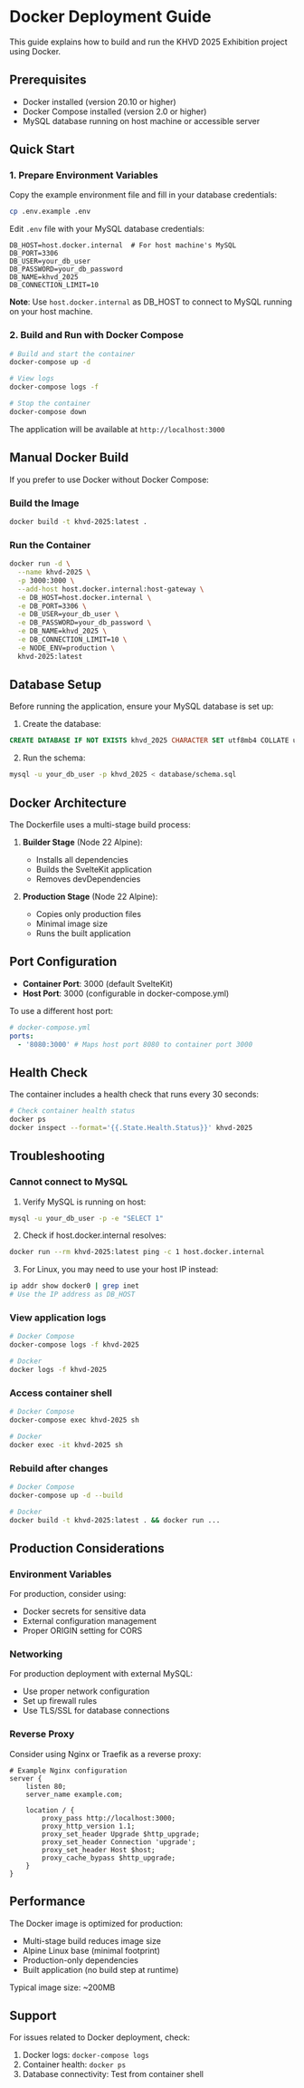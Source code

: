 # Docker Deployment Guide

This guide explains how to build and run the KHVD 2025 Exhibition project using Docker.

## Prerequisites

- Docker installed (version 20.10 or higher)
- Docker Compose installed (version 2.0 or higher)
- MySQL database running on host machine or accessible server

## Quick Start

### 1. Prepare Environment Variables

Copy the example environment file and fill in your database credentials:

```bash
cp .env.example .env
```

Edit `.env` file with your MySQL database credentials:

```env
DB_HOST=host.docker.internal  # For host machine's MySQL
DB_PORT=3306
DB_USER=your_db_user
DB_PASSWORD=your_db_password
DB_NAME=khvd_2025
DB_CONNECTION_LIMIT=10
```

**Note**: Use `host.docker.internal` as DB_HOST to connect to MySQL running on your host machine.

### 2. Build and Run with Docker Compose

```bash
# Build and start the container
docker-compose up -d

# View logs
docker-compose logs -f

# Stop the container
docker-compose down
```

The application will be available at `http://localhost:3000`

## Manual Docker Build

If you prefer to use Docker without Docker Compose:

### Build the Image

```bash
docker build -t khvd-2025:latest .
```

### Run the Container

```bash
docker run -d \
  --name khvd-2025 \
  -p 3000:3000 \
  --add-host host.docker.internal:host-gateway \
  -e DB_HOST=host.docker.internal \
  -e DB_PORT=3306 \
  -e DB_USER=your_db_user \
  -e DB_PASSWORD=your_db_password \
  -e DB_NAME=khvd_2025 \
  -e DB_CONNECTION_LIMIT=10 \
  -e NODE_ENV=production \
  khvd-2025:latest
```

## Database Setup

Before running the application, ensure your MySQL database is set up:

1. Create the database:

```sql
CREATE DATABASE IF NOT EXISTS khvd_2025 CHARACTER SET utf8mb4 COLLATE utf8mb4_unicode_ci;
```

2. Run the schema:

```bash
mysql -u your_db_user -p khvd_2025 < database/schema.sql
```

## Docker Architecture

The Dockerfile uses a multi-stage build process:

1. **Builder Stage** (Node 22 Alpine):
   - Installs all dependencies
   - Builds the SvelteKit application
   - Removes devDependencies

2. **Production Stage** (Node 22 Alpine):
   - Copies only production files
   - Minimal image size
   - Runs the built application

## Port Configuration

- **Container Port**: 3000 (default SvelteKit)
- **Host Port**: 3000 (configurable in docker-compose.yml)

To use a different host port:

```yaml
# docker-compose.yml
ports:
  - '8080:3000' # Maps host port 8080 to container port 3000
```

## Health Check

The container includes a health check that runs every 30 seconds:

```bash
# Check container health status
docker ps
docker inspect --format='{{.State.Health.Status}}' khvd-2025
```

## Troubleshooting

### Cannot connect to MySQL

1. Verify MySQL is running on host:

```bash
mysql -u your_db_user -p -e "SELECT 1"
```

2. Check if host.docker.internal resolves:

```bash
docker run --rm khvd-2025:latest ping -c 1 host.docker.internal
```

3. For Linux, you may need to use your host IP instead:

```bash
ip addr show docker0 | grep inet
# Use the IP address as DB_HOST
```

### View application logs

```bash
# Docker Compose
docker-compose logs -f khvd-2025

# Docker
docker logs -f khvd-2025
```

### Access container shell

```bash
# Docker Compose
docker-compose exec khvd-2025 sh

# Docker
docker exec -it khvd-2025 sh
```

### Rebuild after changes

```bash
# Docker Compose
docker-compose up -d --build

# Docker
docker build -t khvd-2025:latest . && docker run ...
```

## Production Considerations

### Environment Variables

For production, consider using:

- Docker secrets for sensitive data
- External configuration management
- Proper ORIGIN setting for CORS

### Networking

For production deployment with external MySQL:

- Use proper network configuration
- Set up firewall rules
- Use TLS/SSL for database connections

### Reverse Proxy

Consider using Nginx or Traefik as a reverse proxy:

```nginx
# Example Nginx configuration
server {
    listen 80;
    server_name example.com;

    location / {
        proxy_pass http://localhost:3000;
        proxy_http_version 1.1;
        proxy_set_header Upgrade $http_upgrade;
        proxy_set_header Connection 'upgrade';
        proxy_set_header Host $host;
        proxy_cache_bypass $http_upgrade;
    }
}
```

## Performance

The Docker image is optimized for production:

- Multi-stage build reduces image size
- Alpine Linux base (minimal footprint)
- Production-only dependencies
- Built application (no build step at runtime)

Typical image size: ~200MB

## Support

For issues related to Docker deployment, check:

1. Docker logs: `docker-compose logs`
2. Container health: `docker ps`
3. Database connectivity: Test from container shell
